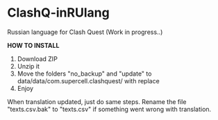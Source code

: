 # ClashQ-inRUlang
Russian language for Clash Quest (Work in progress..)

<b>HOW TO INSTALL</b>
1. Download ZIP
2. Unzip it
3. Move the folders "no_backup" and "update" to data/data/com.supercell.clashquest/ with replace
4. Enjoy

When translation updated, just do same steps.
Rename the file "texts.csv.bak" to "texts.csv" if something went wrong with translation.

